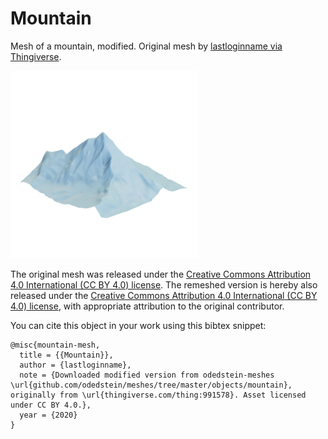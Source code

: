 # Mountain

Mesh of a mountain, modified.
Original mesh by [lastloginname via Thingiverse](https://www.thingiverse.com/thing:991578).

![mountain](mountain.png)

The original mesh was released under the [Creative Commons Attribution 4.0 International (CC BY 4.0) license](https://creativecommons.org/licenses/by/4.0/).
The remeshed version is hereby also released under the [Creative Commons Attribution 4.0 International (CC BY 4.0) license](https://creativecommons.org/licenses/by/4.0/), with appropriate attribution to the original contributor.

You can cite this object in your work using this bibtex snippet:
```
@misc{mountain-mesh,
  title = {{Mountain}},
  author = {lastloginname},
  note = {Downloaded modified version from odedstein-meshes \url{github.com/odedstein/meshes/tree/master/objects/mountain}, originally from \url{thingiverse.com/thing:991578}. Asset licensed under CC BY 4.0.},
  year = {2020}
}
```
